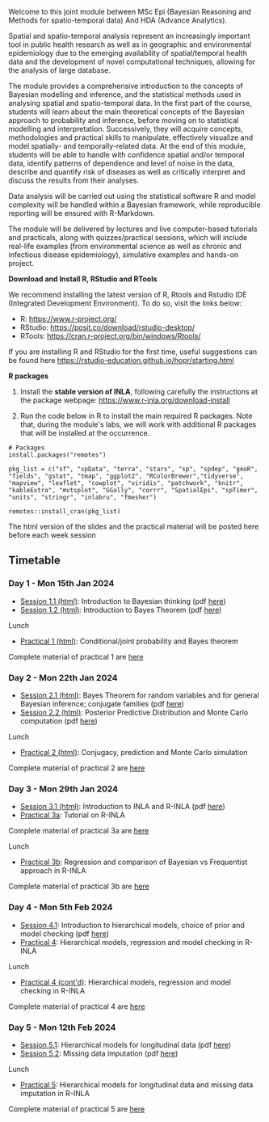 
Welcome to this joint module between MSc Epi (Bayesian Reasoning and Methods for spatio-temporal data) And HDA (Advance Analytics).

Spatial and spatio-temporal analysis represent an increasingly important tool in public health research as well as in geographic and environmental epidemiology due to the emerging availability of spatial/temporal health data and the development of novel computational techniques, allowing for the analysis of large database.  

The module provides a comprehensive introduction to the concepts of Bayesian modelling and inference, and the statistical methods used in analysing spatial and spatio-temporal data.  In the first part of the course, students will learn about the main theoretical concepts of the Bayesian approach to probability and inference, before moving on to statistical modelling and interpretation. Successively, they will acquire concepts, methodologies and practical skills to manipulate, effectively visualize and model spatially- and temporally-related data. At the end of this module, students will be able to handle with confidence spatial and/or temporal data, identify patterns of dependence and level of noise in the data, describe and quantify risk of diseases as well as critically interpret and discuss the results from their analyses.  

Data analysis will be carried out using the statistical software R and model complexity will be handled within a Bayesian framework, while reproducible reporting will be ensured with R-Markdown. 

The module will be delivered by lectures and live computer-based tutorials and practicals, along with quizzes/practical sessions, which will include real-life examples (from environmental science as well as chronic and infectious disease epidemiology), simulative examples and hands-on project.  

**Download and Install R, RStudio and RTools**

We recommend installing the latest version of R, Rtools and Rstudio IDE (Integrated Development Environment). To do so, visit the links below:

- R: https://www.r-project.org/
- RStudio: https://posit.co/download/rstudio-desktop/
- RTools: https://cran.r-project.org/bin/windows/Rtools/

If you are installing R and RStudio for the first time, useful suggestions can be found here https://rstudio-education.github.io/hopr/starting.html

**R packages**

1. Install the **stable version of INLA**, following carefully the instructions at the package webpage: https://www.r-inla.org/download-install

2. Run the code below in R to install the main required R packages.
Note that, during the module's labs, we will work with additional R packages that will be installed at the occurrence.

```{r, eval=FALSE, echo=TRUE}
# Packages
install.packages("remotes")

pkg_list = c("sf", "spData", "terra", "stars", "sp", "spdep", "geoR", "fields", "gstat", "tmap", "ggplot2", "RColorBrewer","tidyverse", "mapview", "leaflet", "cowplot", "viridis", "patchwork", "knitr", "kableExtra", "mvtsplot", "GGally", "corrr", "SpatialEpi", "spTimer", "units", "stringr", "inlabru", "fmesher")

remotes::install_cran(pkg_list)
```

The html version of the slides and the practical material will be posted here before each week session

## Timetable
### Day 1 - Mon 15th Jan 2024

- [Session 1.1 (html)](Session1.1): Introduction to Bayesian thinking (pdf [here](Session1.1/Session1.1.pdf))
- [Session 1.2 (html)](Session1.2): Introduction to Bayes Theorem (pdf [here](Session1.2/Session1.2.pdf))

Lunch

- [Practical 1 (html)](Practical1): Conditional/joint probability and Bayes theorem 

Complete material of practical 1 are [here](Practical1/Practical1.zip)

### Day 2 - Mon 22th Jan 2024

- [Session 2.1 (html)](Session2.1): Bayes Theorem for random variables and for general Bayesian inference; conjugate families (pdf [here](Session2.1/Session2.1.pdf))
- [Session 2.2 (html)](Session2.2): Posterior Predictive Distribution and Monte Carlo computation (pdf [here](Session2.2/Session2.2.pdf))

Lunch

- [Practical 2 (html)](Practical2): Conjugacy, prediction and Monte Carlo simulation

Complete material of practical 2 are [here](Practical2/Practical2.zip)

### Day 3 - Mon 29th Jan 2024

- [Session 3.1 (html)](Session3.1): Introduction to INLA and R-INLA (pdf [here](Session3.1/Session3.1.pdf))
- [Practical 3a](Practical3a): Tutorial on R-INLA

Complete material of practical 3a are [here](Practical3a/Practical3a.zip)

Lunch

- [Practical 3b](Practical3b): Regression and comparison of Bayesian vs Frequentist approach in R-INLA 

Complete material of practical 3b are [here](Practical3b/Practical3b.zip)

### Day 4 - Mon 5th Feb 2024

- [Session 4.1](Session4.1): Introduction to hierarchical models, choice of prior and model checking (pdf [here](Session4.1/Session4.1.pdf))
- [Practical 4](Practical4): Hierarchical models, regression and model checking in R-INLA

Lunch

- [Practical 4 (cont'd)](Practical4): Hierarchical models, regression and model checking in R-INLA

Complete material of practical 4 are [here](Practical4/Practical4.zip)


### Day 5 - Mon 12th Feb 2024

- [Session 5.1](Session5.1): Hierarchical models for longitudinal data (pdf [here](Session5.1/Session5.1.pdf))
- [Session 5.2](Session5.2): Missing data imputation (pdf [here](Session5.2/Session5.2.pdf))

Lunch

- [Practical 5](Practical5): Hierarchical models for longitudinal data and missing data imputation in R-INLA

Complete material of practical 5 are [here](Practical5/Practical5.zip)
